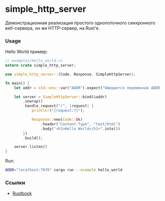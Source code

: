 # simple_http_server

Демонстрационная реализация простого однопоточного синхронного веб-сервера, 
он же HTTP-сервер, на Rust'е.

### Usage

Hello World пример:
```rust
// examples/hello_world.rs
extern crate simple_http_server;

use simple_http_server::{Code, Response, SimpleHttpServer};

fn main() {
    let addr = std::env::var("ADDR").expect("Ожидается переменная ADDR!");

    let server = SimpleHttpServer::bind(&addr)
        .unwrap()
        .handle_request("/", |request| {
            println!("{request:?}");

            Response::new(Code::Ok)
                .header("Content-Type", "text/html")
                .body("<h1>Hello World</h1>".into())
        })
        .build();

    server.listen()
}
```

Run:
```bash
ADDR="localhost:7070" cargo run --example hello_world
```

### Ссылки

* [Rustbook](https://doc.rust-lang.org/book/ch20-00-final-project-a-web-server.html)

